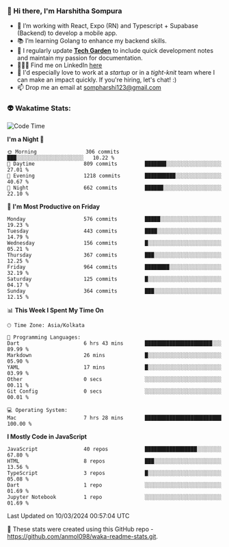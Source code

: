 ### 👋 Hi there, I'm Harshitha Sompura

- 🔧 I’m working with React, Expo (RN) and Typescript + Supabase (Backend) to develop a mobile app.
- 📚 I’m learning Golang to enhance my backend skills.
- 🌾 I regularly update **<u>[Tech Garden](https://tech-garden-hs.vercel.app/)</u>** to include quick development notes and maintain my passion for documentation.
- 👩🏻‍💻 Find me on LinkedIn <u>[here](https://www.linkedin.com/in/harshithasompura/)</u>
- 🐣 I'd especially love to work at a _startup_ or in a _tight-knit_ team where I can make an impact quickly. If you're hiring, let's chat! :)
- 📫 Drop me an email at [sompharshi123@gmail.com](mailto:sompharshi123@gmail.com)

### 👽 Wakatime Stats:
<!--START_SECTION:waka-->
![Code Time](http://img.shields.io/badge/Code%20Time-41%20hrs%2052%20mins-blue)

**I'm a Night 🦉** 

```text
🌞 Morning                306 commits         ███░░░░░░░░░░░░░░░░░░░░░░   10.22 % 
🌆 Daytime                809 commits         ███████░░░░░░░░░░░░░░░░░░   27.01 % 
🌃 Evening                1218 commits        ██████████░░░░░░░░░░░░░░░   40.67 % 
🌙 Night                  662 commits         ██████░░░░░░░░░░░░░░░░░░░   22.10 % 
```
📅 **I'm Most Productive on Friday** 

```text
Monday                   576 commits         █████░░░░░░░░░░░░░░░░░░░░   19.23 % 
Tuesday                  443 commits         ████░░░░░░░░░░░░░░░░░░░░░   14.79 % 
Wednesday                156 commits         █░░░░░░░░░░░░░░░░░░░░░░░░   05.21 % 
Thursday                 367 commits         ███░░░░░░░░░░░░░░░░░░░░░░   12.25 % 
Friday                   964 commits         ████████░░░░░░░░░░░░░░░░░   32.19 % 
Saturday                 125 commits         █░░░░░░░░░░░░░░░░░░░░░░░░   04.17 % 
Sunday                   364 commits         ███░░░░░░░░░░░░░░░░░░░░░░   12.15 % 
```


📊 **This Week I Spent My Time On** 

```text
🕑︎ Time Zone: Asia/Kolkata

💬 Programming Languages: 
Dart                     6 hrs 43 mins       ██████████████████████░░░   89.99 % 
Markdown                 26 mins             █░░░░░░░░░░░░░░░░░░░░░░░░   05.90 % 
YAML                     17 mins             █░░░░░░░░░░░░░░░░░░░░░░░░   03.99 % 
Other                    0 secs              ░░░░░░░░░░░░░░░░░░░░░░░░░   00.11 % 
Git Config               0 secs              ░░░░░░░░░░░░░░░░░░░░░░░░░   00.01 % 

💻 Operating System: 
Mac                      7 hrs 28 mins       █████████████████████████   100.00 % 
```

**I Mostly Code in JavaScript** 

```text
JavaScript               40 repos            █████████████████░░░░░░░░   67.80 % 
HTML                     8 repos             ███░░░░░░░░░░░░░░░░░░░░░░   13.56 % 
TypeScript               3 repos             █░░░░░░░░░░░░░░░░░░░░░░░░   05.08 % 
Dart                     1 repo              ░░░░░░░░░░░░░░░░░░░░░░░░░   01.69 % 
Jupyter Notebook         1 repo              ░░░░░░░░░░░░░░░░░░░░░░░░░   01.69 % 
```




 Last Updated on 10/03/2024 00:57:04 UTC
<!--END_SECTION:waka-->

👀 These stats were created using this GitHub repo - https://github.com/anmol098/waka-readme-stats.git. 
